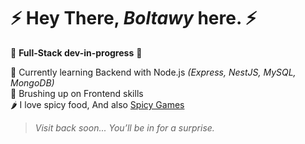 #  ⚡ Hey There, *Boltawy* here. ⚡

🚧 **Full-Stack dev-in-progress** 🚧

🧠 Currently learning Backend with Node.js *(Express, NestJS, MySQL, MongoDB)*  
🎯 Brushing up on Frontend skills  
🌶️ I love spicy food, And also [Spicy Games](https://github.com/Boltawy/Spicy-Tower)

> _Visit back soon... You’ll be in for a surprise._
<!--
**Boltawy/Boltawy** is a ✨ _special_ ✨ repository because its `README.md` (this file) appears on your GitHub profile.

Here are some ideas to get you started:

- 🔭 I’m currently working on ...
- 🌱 I’m currently learning ...
- 👯 I’m looking to collaborate on ...
- 🤔 I’m looking for help with ...
- 💬 Ask me about ...
- 📫 How to reach me: ...
- 😄 Pronouns: ...
- ⚡ Fun fact: ...
-->
